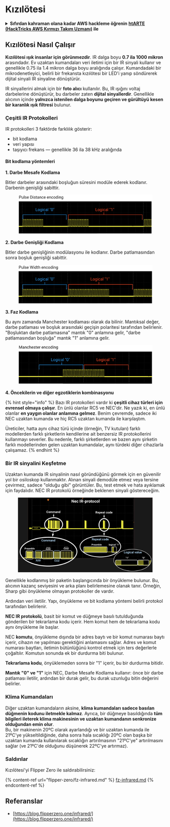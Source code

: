 # Kızılötesi

<details>

<summary><strong>Sıfırdan kahraman olana kadar AWS hackleme öğrenin</strong> <a href="https://training.hacktricks.xyz/courses/arte"><strong>htARTE (HackTricks AWS Kırmızı Takım Uzmanı)</strong></a><strong> ile</strong></summary>

HackTricks'ı desteklemenin diğer yolları:

* **Şirketinizi HackTricks'te reklamını görmek istiyorsanız** veya **HackTricks'i PDF olarak indirmek istiyorsanız** [**ABONELİK PLANLARI'na**](https://github.com/sponsors/carlospolop) göz atın!
* [**Resmi PEASS & HackTricks ürünlerini alın**](https://peass.creator-spring.com)
* [**PEASS Ailesi'ni**](https://opensea.io/collection/the-peass-family) keşfedin, özel [**NFT'lerimiz**](https://opensea.io/collection/the-peass-family) koleksiyonumuz
* **Katılın** 💬 [**Discord grubuna**](https://discord.gg/hRep4RUj7f) veya [**telegram grubuna**](https://t.me/peass) veya bizi **Twitter** 🐦 [**@carlospolopm**](https://twitter.com/hacktricks\_live)** takip edin.**
* **Hacking püf noktalarınızı göndererek HackTricks** ve [**HackTricks Cloud**](https://github.com/carlospolop/hacktricks-cloud) github depolarına PR gönderin.

</details>

## Kızılötesi Nasıl Çalışır <a href="#how-the-infrared-port-works" id="how-the-infrared-port-works"></a>

**Kızılötesi ışık insanlar için görünmezdir**. IR dalga boyu **0.7 ila 1000 mikron** arasındadır. Ev uzaktan kumandaları veri iletimi için bir IR sinyali kullanır ve genellikle 0.75 ila 1.4 mikron dalga boyu aralığında çalışır. Kumandadaki bir mikrodenetleyici, belirli bir frekansta kızılötesi bir LED'i yanıp söndürerek dijital sinyali IR sinyaline dönüştürür.

IR sinyallerini almak için bir **foto alıcı** kullanılır. Bu, IR ışığını voltaj darbelerine dönüştürür, bu darbeler zaten **dijital sinyallerdir**. Genellikle alıcının içinde **yalnızca istenilen dalga boyunu geçiren ve gürültüyü kesen bir karanlık ışık filtresi** bulunur.

### Çeşitli IR Protokolleri <a href="#variety-of-ir-protocols" id="variety-of-ir-protocols"></a>

IR protokolleri 3 faktörde farklılık gösterir:

* bit kodlama
* veri yapısı
* taşıyıcı frekans — genellikle 36 ila 38 kHz aralığında

#### Bit kodlama yöntemleri <a href="#bit-encoding-ways" id="bit-encoding-ways"></a>

**1. Darbe Mesafe Kodlama**

Bitler darbeler arasındaki boşluğun süresini modüle ederek kodlanır. Darbenin genişliği sabittir.

<figure><img src="../../.gitbook/assets/image (295).png" alt=""><figcaption></figcaption></figure>

**2. Darbe Genişliği Kodlama**

Bitler darbe genişliğinin modülasyonu ile kodlanır. Darbe patlamasından sonra boşluk genişliği sabittir.

<figure><img src="../../.gitbook/assets/image (282).png" alt=""><figcaption></figcaption></figure>

**3. Faz Kodlama**

Bu aynı zamanda Manchester kodlaması olarak da bilinir. Mantıksal değer, darbe patlaması ve boşluk arasındaki geçişin polaritesi tarafından belirlenir. "Boşluktan darbe patlamasına" mantık "0" anlamına gelir, "darbe patlamasından boşluğa" mantık "1" anlamına gelir.

<figure><img src="../../.gitbook/assets/image (634).png" alt=""><figcaption></figcaption></figure>

**4. Öncekilerin ve diğer egzotiklerin kombinasyonu**

{% hint style="info" %}
Bazı IR protokolleri vardır ki **çeşitli cihaz türleri için evrensel olmaya çalışır**. En ünlü olanlar RC5 ve NEC'dir. Ne yazık ki, en ünlü olanlar **en yaygın olanlar anlamına gelmez**. Benim çevremde, sadece iki NEC uzaktan kumanda ve hiç RC5 uzaktan kumanda ile karşılaştım.

Üreticiler, hatta aynı cihaz türü içinde (örneğin, TV kutuları) farklı modellerden farklı şirketlerin kendilerine ait benzersiz IR protokollerini kullanmayı severler. Bu nedenle, farklı şirketlerden ve bazen aynı şirketin farklı modellerinden gelen uzaktan kumandalar, aynı türdeki diğer cihazlarla çalışamaz.
{% endhint %}

### Bir IR sinyalini Keşfetme

Uzaktan kumanda IR sinyalinin nasıl göründüğünü görmek için en güvenilir yol bir osiloskop kullanmaktır. Alınan sinyali demodüle etmez veya tersine çevirmez, sadece "olduğu gibi" görüntüler. Bu, test etmek ve hata ayıklamak için faydalıdır. NEC IR protokolü örneğinde beklenen sinyali göstereceğim.

<figure><img src="../../.gitbook/assets/image (235).png" alt=""><figcaption></figcaption></figure>

Genellikle kodlanmış bir paketin başlangıcında bir önyükleme bulunur. Bu, alıcının kazanç seviyesini ve arka planı belirlemesine olanak tanır. Örneğin, Sharp gibi önyükleme olmayan protokoller de vardır.

Ardından veri iletilir. Yapı, önyükleme ve bit kodlama yöntemi belirli protokol tarafından belirlenir.

**NEC IR protokolü**, basit bir komut ve düğmeye basılı tutulduğunda gönderilen bir tekrarlama kodu içerir. Hem komut hem de tekrarlama kodu aynı önyükleme ile başlar.

NEC **komutu**, önyükleme dışında bir adres baytı ve bir komut numarası baytı içerir, cihazın ne yapılması gerektiğini anlamasını sağlar. Adres ve komut numarası baytları, iletimin bütünlüğünü kontrol etmek için ters değerlerle çoğaltılır. Komutun sonunda ek bir durdurma biti bulunur.

**Tekrarlama kodu**, önyüklemeden sonra bir "1" içerir, bu bir durdurma bitidir.

**Mantık "0" ve "1"** için NEC, Darbe Mesafe Kodlama kullanır: önce bir darbe patlaması iletilir, ardından bir durak gelir, bu durak uzunluğu bitin değerini belirler.

### Klima Kumandaları

Diğer uzaktan kumandaların aksine, **klima kumandaları sadece basılan düğmenin kodunu iletmekle kalmaz**. Ayrıca, bir düğmeye basıldığında **tüm bilgileri ileterek klima makinesinin ve uzaktan kumandanın senkronize olduğundan emin olur**.\
Bu, bir makinenin 20ºC olarak ayarlandığı ve bir uzaktan kumanda ile 21ºC'ye yükseltildiğinde, daha sonra hala sıcaklığı 20ºC olan başka bir uzaktan kumanda kullanılarak sıcaklığın artırılmasının "21ºC'ye" artırılmasını sağlar (ve 21ºC'de olduğunu düşünerek 22ºC'ye artırmaz).

### Saldırılar

Kızılötesi'yi Flipper Zero ile saldırabilirsiniz:

{% content-ref url="flipper-zero/fz-infrared.md" %}
[fz-infrared.md](flipper-zero/fz-infrared.md)
{% endcontent-ref %}

## Referanslar

* [https://blog.flipperzero.one/infrared/](https://blog.flipperzero.one/infrared/)
